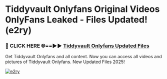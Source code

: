 # Tiddyvault Onlyfans Original Videos 0nlyFans Leaked - Files Updated! (e2ry)

<h3>🔴 CLICK HERE 🌐==►► <a href="https://tinyurl.com/ehrbuxhb" rel="nofollow">Tiddyvault Onlyfans Updated Files</a></h3>

Get Tiddyvault Onlyfans and all content. Now you can access all videos and pictures of Tiddyvault Onlyfans. New Updated Files 2025!

[![e2ry](https://i.imgur.com/lVYEuWS.gif)](https://tinyurl.com/ehrbuxhb)
